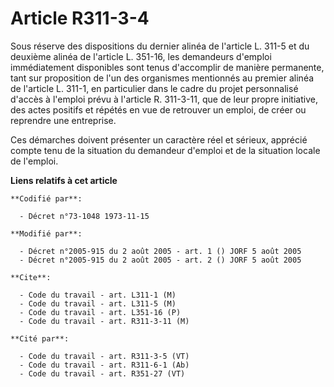 # Article R311-3-4

Sous réserve des dispositions du dernier alinéa de l'article L. 311-5 et du deuxième alinéa de l'article L. 351-16, les
demandeurs d'emploi immédiatement disponibles sont tenus d'accomplir de manière permanente, tant sur proposition de l'un des
organismes mentionnés au premier alinéa de l'article L. 311-1, en particulier dans le cadre du projet personnalisé d'accès à
l'emploi prévu à l'article R. 311-3-11, que de leur propre initiative, des actes positifs et répétés en vue de retrouver un
emploi, de créer ou reprendre une entreprise.

Ces démarches doivent présenter un caractère réel et sérieux, apprécié compte tenu de la situation du demandeur d'emploi et
de la situation locale de l'emploi.

**Liens relatifs à cet article**

	**Codifié par**:

	  - Décret n°73-1048 1973-11-15

	**Modifié par**:

	  - Décret n°2005-915 du 2 août 2005 - art. 1 () JORF 5 août 2005
	  - Décret n°2005-915 du 2 août 2005 - art. 2 () JORF 5 août 2005

	**Cite**:

	  - Code du travail - art. L311-1 (M)
	  - Code du travail - art. L311-5 (M)
	  - Code du travail - art. L351-16 (P)
	  - Code du travail - art. R311-3-11 (M)

	**Cité par**:

	  - Code du travail - art. R311-3-5 (VT)
	  - Code du travail - art. R311-6-1 (Ab)
	  - Code du travail - art. R351-27 (VT)
